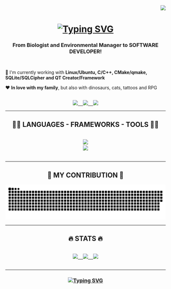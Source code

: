 <div align="right">
  <a href="https://github.com/romaarfe">
    <img src="https://visitor-badge.laobi.icu/badge?page_id=romaarfe.romaarfe&left_text=My%20Page%20Visitors" />
  </a>
</div>

<h1 align="center">
  <a href="https://github.com/romaarfe">
    <img src="https://readme-typing-svg.demolab.com?font=Fira+Code&weight=700&pause=1000&width=435&lines=Hello+there!!!;I'm+Rodrigo+Fernandes!+" alt="Typing SVG" />
  </a>
</h1>

<h3 align="center">From Biologist and Environmental Manager to SOFTWARE DEVELOPER!</h3>

<br/>

<div align="left">
  
  🦾 I'm currently working  with **Linux/Ubuntu, C/C++, CMake/qmake, SQLite/SQLCipher and QT Creator/Framework**
  
  ❤️ **In love with my family**, but also with dinosaurs, cats, tattoos and RPG
  
</div>

<br/>

<div align="center">
  <a href="mailto:romaarfe@gmail.com">
    <img src="https://img.shields.io/badge/Gmail-333333?style=for-the-badge&logo=gmail&logoColor=red" /> &nbsp;&nbsp;
  </a>
  <a href="https://www.linkedin.com/in/romaarfe/">
    <img src="https://img.shields.io/badge/LinkedIn-0077B5?style=for-the-badge&logo=linkedin&logoColor=white" /> &nbsp;&nbsp;
  </a>
  <a href="https://www.datacamp.com/portfolio/romaarfe">
    <img src="https://img.shields.io/badge/Datacamp-05192D?style=for-the-badge&logo=datacamp&logoColor=65FF8F" />
  </a>
</div>

<hr/>

<h2 align="center">👨‍💻 LANGUAGES - FRAMEWORKS - TOOLS 👨‍💻</h2>
<br/>
<div align="center">
  <a href="https://github.com/romaarfe">
    <img src="https://skillicons.dev/icons?i=c,cpp,cmake,cs,dotnet,py,java,html,css,bootstrap" /><br>
    <img src="https://skillicons.dev/icons?i=sqlite,mysql,flask,git,github,linux,qt,replit,vim,visualstudio,vscode" />
  </a>
</div>

<br/>
<hr/>

<div align="center">
  <h2>🐍 MY CONTRIBUTION 🐍</h2>
  <a href="https://github.com/romaarfe">
    <img alt="snake" src="https://raw.githubusercontent.com/romaarfe/romaarfe/output/github-contribution-grid-snake-dark.svg">
  </a>
  <br/>
</div>

<hr/>

<h2 align="center">🔥 STATS 🔥</h2>
<br>
<div align="center">
  <a href="https://github.com/romaarfe">
    <img height="180mm" src="https://github-readme-streak-stats.herokuapp.com/?user=romaarfe&theme=tokyonight&border=false" /> &nbsp;&nbsp;
    <img height="180mm" src="https://github-readme-stats.vercel.app/api?username=romaarfe&theme=tokyonight&show_icons=true&border=false&count_private=true" /> &nbsp;&nbsp;
    <img height="180mm" src="https://github-readme-stats.vercel.app/api/top-langs/?username=romaarfe&theme=tokyonight&border=false&show_icons=true&layout=compact" />
  </a>
</div>

<br/>
<hr/>

<h3 align="center">
  <a href="https://github.com/romaarfe">
    <img src="https://readme-typing-svg.demolab.com?font=Fira+Code&weight=700&pause=1000&width=435&lines=Thanks+for+visiting!+%F0%9F%A4%98;Shoot+me+a+message+on+LinkedIn!;May+the+Force+be+with+you!" alt="Typing SVG" />
  </a>
</h3>    
